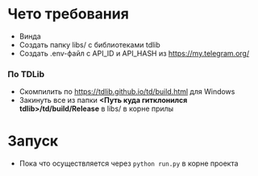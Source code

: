 # Чето требования
- Винда
- Создать папку libs/ с библиотеками tdlib
- Создать .env-файл с API_ID и API_HASH из https://my.telegram.org/

### По TDLib

- Скомпилить по https://tdlib.github.io/td/build.html для Windows
- Закинуть все из папки **<Путь куда гитклонился tdlib>/td/build/Release** в libs/ в корне прилы

# Запуск
- Пока что осуществляется через `python run.py` в корне проекта